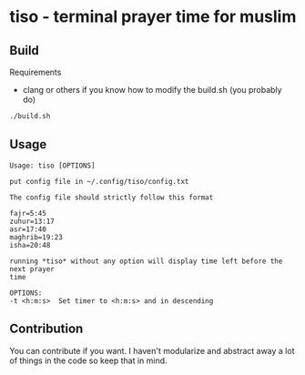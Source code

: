 # tiso - terminal prayer time for muslim

## Build

Requirements
- clang or others if you know how to modify the build.sh (you probably do)

```bash
./build.sh
```

## Usage

```
Usage: tiso [OPTIONS]

put config file in ~/.config/tiso/config.txt

The config file should strictly follow this format

fajr=5:45
zuhur=13:17
asr=17:40
maghrib=19:23
isha=20:48

running *tiso* without any option will display time left before the next prayer
time 

OPTIONS:
-t <h:m:s>  Set timer to <h:m:s> and in descending
```

## Contribution

You can contribute if you want. I haven't modularize and abstract away a lot of things in the code so keep that in mind.
